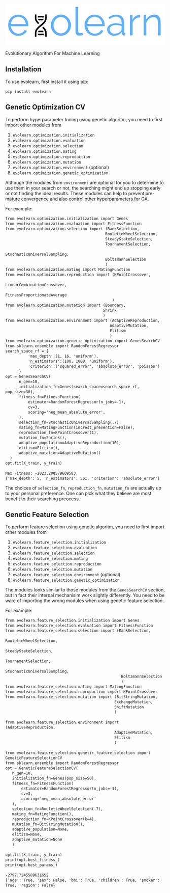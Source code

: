 ![Logo](https://github.com/HindyDS/evo-learn/blob/main/logo/evolearn.png)

Evolutionary Algorithm For Machine Learning

Installation
------------

To use evolearn, first install it using pip:

    pip install evolearn

Genetic Optimization CV
----------------

To perform hyperparameter tuning using genetic algoritm,
you need to first import other modules from 

1) ``evolearn.optimization.initialization``
2) ``evolearn.optimization.evaluation``
3) ``evolearn.optimization.selection``
4) ``evolearn.optimization.mating``
5) ``evolearn.optimization.reproduction``
6) ``evolearn.optimization.mutation``
7) ``evolearn.optimization.environment`` (optional)
8) ``evolearn.optimization.genetic_optimization`` 

Although the modules from ``environment`` are optional for you to determine to
use them in your search or not, the searching might end up stopping early or not 
finding the ideal results. These modules can help to prevent pre-mature convergence
and also control other hyperparameters for GA.

For example:

    from evolearn.optimization.initialization import Genes
    from evolearn.optimization.evaluation import FitnessFunction
    from evolearn.optimization.selection import (RankSelection,
                                                RouletteWheelSelection,
                                                SteadyStateSelection,
                                                TournamentSelection,
                                                StochasticUniversalSampling,
                                                BoltzmannSelection
                                                )
    from evolearn.optimization.mating import MatingFunction
    from evolearn.optimization.reproduction import (KPointCrossover,
                                                   LinearCombinationCrossover,
                                                   FitnessProportionateAverage
                                                   )
    from evolearn.optimization.mutation import (Boundary,
                                               Shrink
                                               )
    from evolearn.optimization.environment import (AdaptiveReproduction,
                                                  AdaptiveMutation,
                                                  Elitism
                                                  )
    from evolearn.optimization.genetic_optimization import GenesSearchCV
    from sklearn.ensemble import RandomForestRegressor
    search_space_rf = {
              'max_depth':(1, 16, 'uniform'),
              'n_estimators':(100, 1000, 'uniform'),
              'criterion':('squared_error', 'absolute_error', 'poisson')
          }  
    opt = GenesSearchCV(
          n_gen=10,
          initialization_fn=Genes(search_space=search_space_rf, pop_size=30),
          fitness_fn=FitnessFunction(
              estimator=RandomForestRegressor(n_jobs=-1),
              cv=3,
              scoring='neg_mean_absolute_error',
          ),
          selection_fn=StochasticUniversalSampling(.7),
          mating_fn=MatingFunction(increst_prevention=False),
          reproduction_fn=KPointCrossover(1),
          mutation_fn=Shrink(),
          adaptive_population=AdaptiveReproduction(10),
          elitism=Elitism(),
          adaptive_mutation=AdaptiveMutation()
      )   
    opt.fit(X_train, y_train)
  
    Max Fitness: -2023.200579609583
    {'max_depth': 5, 'n_estimators': 561, 'criterion': 'absolute_error'}


The choices of ``selection_fn``, ``reproduction_fn``, ``mutation_fn`` are
actually up to your personal preference. One can pick what they believe
are most benefit to their searching preocess.


Genetic Feature Selection
-------------------------

To perform feature selection using genetic algoritm,
you need to first import other modules from 

1) ``evolearn.feature_selection.initialization``
2) ``evolearn.feature_selection.evaluation``
3) ``evolearn.feature_selection.selection``
4) ``evolearn.feature_selection.mating``
5) ``evolearn.feature_selection.reproduction``
6) ``evolearn.feature_selection.mutation``
7) ``evolearn.feature_selection.environment`` (optional)
8) ``evolearn.feature_selection.genetic_optimization`` 

The modules looks similar to those modules from the 
``GenesSearchCV`` section, but in fact their internal mechanisim 
work slightly differently. You need to be ware of importing the 
wrong modules when using genetic feature selection.

For example:

    from evolearn.feature_selection.initialization import Genes
    from evolearn.feature_selection.evaluation import FitnessFunction
    from evolearn.feature_selection.selection import (RankSelection,
                                                       RouletteWheelSelection,
                                                       SteadyStateSelection,
                                                       TournamentSelection,
                                                       StochasticUniversalSampling,
                                                       BoltzmannSelection
                                                       )
    from evolearn.feature_selection.mating import MatingFunction
    from evolearn.feature_selection.reproduction import KPointCrossover
    from evolearn.feature_selection.mutation import (BitStringMutation,
                                                    ExchangeMutation,
                                                    ShiftMutation
                                                    )

    from evolearn.feature_selection.environment import (AdaptiveReproduction,
                                                    AdaptiveMutation,
                                                    Elitism
                                                    )

    from evolearn.feature_selection.genetic_feature_selection import GeneticFeatureSelectionCV
    from sklearn.ensemble import RandomForestRegressor
    opt = GeneticFeatureSelectionCV(
       n_gen=10,
       initialization_fn=Genes(pop_size=50),
       fitness_fn=FitnessFunction(
           estimator=RandomForestRegressor(n_jobs=-1),
           cv=3,
           scoring='neg_mean_absolute_error'
       ),
       selection_fn=RouletteWheelSelection(.7),
       mating_fn=MatingFunction(),
       reproduction_fn=KPointCrossover(k=4),
       mutation_fn=BitStringMutation(),
       adaptive_population=None,
       elitism=None,
       adaptive_mutation=None
       )

    opt.fit(X_train, y_train)
    print(opt.best_fitness_)
    print(opt.best_params_)

    -2797.7245589631652
    {'age': True, 'sex': False, 'bmi': True, 'children': True, 'smoker': True, 'region': False}
